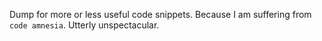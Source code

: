 Dump for more or less useful code snippets. Because I am suffering from `code amnesia`. Utterly unspectacular.
